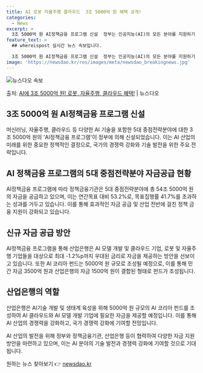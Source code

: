 ```yaml
---
title: AI 로봇 자율주행 클라우드  3조 5000억 원 혜택 공개!
categories:
  - News
excerpt: >
  3조 5000억 원 AI정책금융 프로그램 신설  정부는 인공지능(AI)의 모든 분야를 지원하기 위해 3조 5…
feature_text: >
  ## whereispost 실시간 뉴스 속보입니다.

  3조 5000억 원 AI정책금융 프로그램 신설  정부는 인공지능(AI)의 모든 분야를 지원하기 위해 3조 5…
image: 'https://newsdao.kr/res/images/meta/newsdao_breakingnews.jpg'
---
```


![뉴스다오 속보](https://newsdao.kr/res/images/meta/newsdao_breakingnews.jpg)

<p>출처: <a href="https://newsdao.kr/4601" rel="dofollow">AI에 3조 5000억 원! 로봇, 자율주행, 클라우드 혜택!</a> | 뉴스다오</p>

<h2 data-ke-size="size26">3조 5000억 원 AI정책금융 프로그램 신설</h2>
머신러닝, 자율주행, 클라우드 등 다양한 AI 기술을 포함한 5대 중점전략분야에 대한 3조 5000억 원의 'AI정책금융 프로그램'이 정부에 의해 신설되었습니다. 이는 AI 산업의 미래를 위한 중요한 정책적인 결정으로, 국가의 경쟁력 강화와 기술 발전을 위한 주요 전략입니다.

<h2 data-ke-size="size26">AI 정책금융 프로그램의 5대 중점전략분야 자금공급 현황</h2>
AI정책금융 프로그램에 따라 정책금융기관은 5대 중점전략분야에 총 54조 5000억 원의 자금을 공급하고 있으며, 이는 연간목표 대비 53.2%로, 목표집행률 41.7%를 초과하는 성과를 거두고 있습니다. 이를 통해 효과적인 자금 공급 및 산업 전반에 걸친 정책 금융 지원이 강화되고 있습니다.

<h2 data-ke-size="size26">신규 자금 공급 방안</h2>
AI정책금융 프로그램을 통해 산업은행은 AI 모델 개발 및 클라우드 기업, 로봇 및 자율주행 기업들을 대상으로 최대 -1.2%p까지 우대된 금리로 자금을 제공하는 방안을 선보이고 있습니다. 또한 AI 코리아 펀드는 5000억 원 규모로 조성될 예정으로, 이를 통해 민간 자금 3500억 원과 산업은행의 자금 1500억 원이 결합된 형태로 펀드가 조성됩니다.

<h2 data-ke-size="size26">산업은행의 역할</h2>
산업은행은 AI기술 개발 및 생태계 육성을 위해 5000억 원 규모의 AI 코리아 펀드를 조성하여 AI 클라우드와 AI 모델 개발 기업에 필요한 자금을 제공할 예정입니다. 이를 통해 AI 산업의 경쟁력을 강화하고, 국가 경쟁력 강화에 기여할 전망입니다.

AI 산업의 발전을 위해 정부와 정책금융기관, 산업은행 등이 협력하여 다양한 자금 지원 방안을 마련하고 있으며, 이는 AI 분야의 기술 발전과 경쟁력 강화에 기여할 것으로 기대됩니다. 

원하는 뉴스 찾아보기 👉 <a href="https://newsdao.kr" rel="dofollow">newsdao.kr</a>



